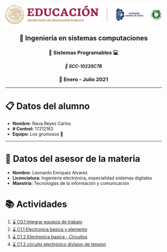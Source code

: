 ![sin titulo](img/liston.png "Logo tec") 
## <div align="center">:open_file_folder: Ingeniería en sistemas computaciones </div> ##
### <div align="center">:pushpin: Sistemas Programables :computer: </div> ###
##### <div align="center">:floppy_disk: SCC-1023SC7B </div> ####
### <div align="center">:calendar: Enero - Julio 2021 </div> ###
***
# :clipboard: Datos del alumno
* **Nombre:** Nava Reyes Carlos
* **# Control:** 17212163
* **Equipo:** Los grumosos :bear:

---

# :necktie: Datos del asesor de la materia
* **Nombre:** Leonardo Enriquez Alvarez
* **Licenciatura:** Ingeniería electrónica, especialidad sistemas digitales
* **Maestría:** Tecnologías de la información y comunicación

# :books: Actividades 
1. [ :hourglass:  C0.1 Integrar equipos de trabajo](Blog/C0.1_IntegrarEquiposdeTrabajo.md "Individual")
2. [ :hourglass:  C1.1 Electronica basica y elemento](Blog/C1.1_ElectronicaBasica_y_elementos.md "Individual")
3. [ :hourglass:  C1.2 Electronica basica - Circuitos](Blog/C1.2_ElectronicaBasica_circuitos.md "Individual")
4. [ :hourglass:  C1.2 circuito electrónico division de tension](Blog/C1.3_Circuito_electrónico_divisor_tensión.md "Individual")


